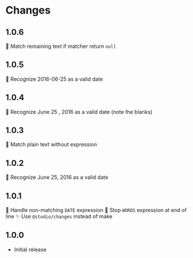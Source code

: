 # Changes

## 1.0.6

🐛 Match remaining text if matcher return `null`

## 1.0.5

🐛 Recognize 2016-06-25 as a valid date

## 1.0.4

🐛 Recognize June 25 , 2016 as a valid date (note the blanks)

## 1.0.3

🐛 Match plain text without expression

## 1.0.2

🐛 Recognize June 25, 2016 as a valid date

## 1.0.1

🐛 Handle non-matching `DATE` expression
🐛 Stop `WORDS` expression at end of line
✨ Use `@studio/changes` instead of make

## 1.0.0

- Initial release
